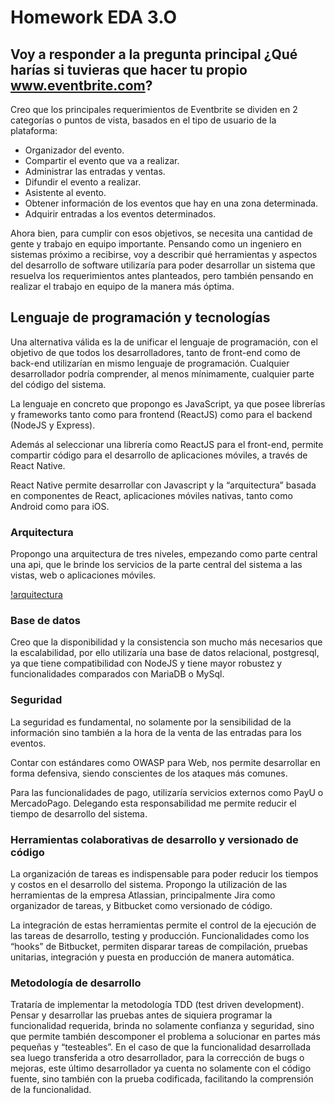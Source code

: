 # Homework EDA 3.O
## Voy a responder a la pregunta principal ¿Qué harías si tuvieras que hacer tu propio www.eventbrite.com?

Creo que los principales requerimientos de Eventbrite se dividen en 2 categorías o puntos de vista, basados en el tipo de usuario de la plataforma:

+ Organizador del evento.
+ Compartir el evento que va a realizar.
+ Administrar las entradas y ventas.
+ Difundir el evento a realizar.
+ Asistente al evento.
+ Obtener información de los eventos que hay en una zona determinada.
+ Adquirir entradas a los eventos determinados.

Ahora bien, para cumplir con esos objetivos, se necesita una cantidad de gente y trabajo en equipo importante. Pensando como un ingeniero en sistemas próximo a recibirse, voy a describir qué herramientas y aspectos del desarrollo de software utilizaría para poder desarrollar un sistema que resuelva los requerimientos antes planteados, pero también pensando en realizar el trabajo en equipo de la manera más óptima.

## Lenguaje de programación y tecnologías
Una alternativa válida es la de unificar el lenguaje de programación, con el objetivo de que todos los desarrolladores, tanto de front-end como de back-end utilizarían en mismo lenguaje de programación. Cualquier desarrollador podría comprender, al menos mínimamente, cualquier parte del código del sistema.

La lenguaje en concreto que propongo es JavaScript, ya que posee librerías y frameworks tanto como para frontend (ReactJS) como para el backend (NodeJS y Express).

Además al seleccionar una librería como ReactJS para el front-end, permite compartir código para el desarrollo de aplicaciones móviles, a través de React Native.

React Native permite desarrollar con Javascript y la “arquitectura” basada en componentes de React, aplicaciones móviles nativas, tanto como Android como para iOS.

### Arquitectura
Propongo una arquitectura de tres niveles, empezando como parte central una api, que le brinde los servicios de la parte central del sistema a las vistas, web o aplicaciones móviles.

[!arquitectura](https://i.imgur.com/0KotriV.png)

### Base de datos
Creo que la disponibilidad y la consistencia son mucho más necesarios que la escalabilidad, por ello utilizaría una base de datos relacional, postgresql, ya que tiene compatibilidad con NodeJS y tiene mayor robustez y funcionalidades comparados con MariaDB o MySql.

### Seguridad
La seguridad es fundamental, no solamente por la sensibilidad de la información sino también a la hora de la venta de las entradas para los eventos.

Contar con estándares como OWASP para Web, nos permite desarrollar en forma defensiva, siendo conscientes de los ataques más comunes.

Para las funcionalidades de pago, utilizaría servicios externos como PayU o MercadoPago. Delegando esta responsabilidad me permite reducir el tiempo de desarrollo del sistema.

### Herramientas colaborativas de desarrollo y versionado de código
La organización de tareas es indispensable para poder reducir los tiempos y costos en el desarrollo del sistema. Propongo la utilización de las herramientas de la empresa Atlassian, principalmente Jira como organizador de tareas, y Bitbucket como versionado de código.

La integración de estas herramientas permite el control de la ejecución de las tareas de desarrollo, testing y producción. Funcionalidades como los “hooks” de Bitbucket, permiten disparar tareas de compilación, pruebas unitarias, integración y puesta en producción de manera automática.

### Metodología de desarrollo
Trataría de implementar la metodología TDD (test driven development). Pensar y desarrollar las pruebas antes de siquiera programar la funcionalidad requerida, brinda no solamente confianza y seguridad, sino que permite también descomponer el problema a solucionar en partes más pequeñas y “testeables”. En el caso de que la funcionalidad desarrollada sea luego transferida a otro desarrollador, para la corrección de bugs o mejoras, este último desarrollador ya cuenta no solamente con el código fuente, sino también con la prueba codificada, facilitando la comprensión de la funcionalidad.
